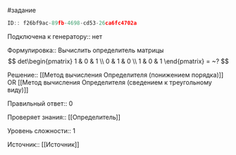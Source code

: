 #задание

```javascript
ID:: f26bf9ac-89fb-4698-cd53-26ca6fc4702a
```

Подключена к генератору:: нет

Формулировка:: 
Вычислить определитель матрицы $$
det\begin{pmatrix}
1 & 0 & 1 \\
0 & 1 & 0 \\
1 & 0 & 1
\end{pmatrix} = ~?
$$

Решение:: 
[[Метод вычисления Определителя (понижением порядка)]] 
OR
[[Метод вычисления Определителя (сведением к треугольному виду)]]

Правильный ответ:: 
0

Проверяет знания:: [[Определитель]]

Уровень сложности:: 1

Источник:: [[Источник]]